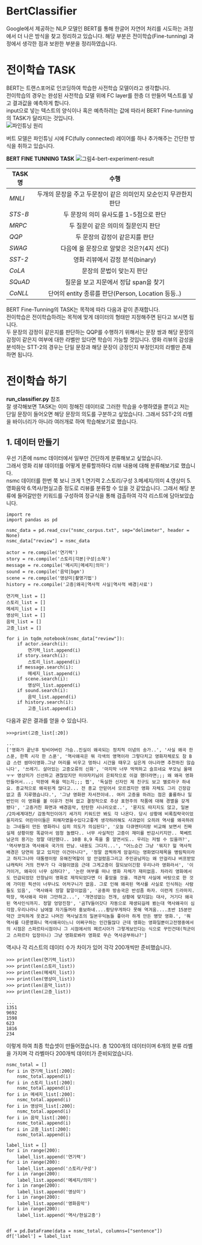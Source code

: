 # BertClassifier
Google에서 제공하는 NLP 모델인 BERT를 통해 한글어 자연어 처리를 시도하는 과정에서 더 나은 방식을 찾고 정리하고 있습니다. 해당 부분은 전이학습(Fine-tunning) 과정에서 생각한 점과 보완한 부분을 정리하였습니다.

# 전이학습 TASK
BERT는 트랜스포머로 인코딩하여 학습한 사전학습 모델이라고 생각합니다.   
전이학습의 경우는 완성된 사전학습 모델 위에 FC layer를 한층 더 만들어 텍스트를 넣고 결과값을 예측하게 합니다.   
input으로 넣는 텍스트의 양식이나 혹은 예측하려는 값에 따라서 BERT Fine-tunning의 TASK가 달라지는 것입니다.  
![파인튜닝 원리](https://user-images.githubusercontent.com/45644085/84963416-4878f300-b144-11ea-8b47-abfb0930a89d.JPG)   

버트 모델은 파인튜닝 시에 FC(fully connected) 레이어를 하나 추가해주는 간단한 방식을 취하고 있습니다.


**BERT FINE TUNNING TASK**
![그림4-bert-experiment-result](https://user-images.githubusercontent.com/45644085/84091910-d6f8c080-aa30-11ea-8098-a7c9a598d79f.png)

|TASK명|수행|
|---|:---:|
| *MNLI*  |두개의 문장을 주고 두문장이 같은 의미인지 모순인지 무관한지 판단|
| *STS-B*  |두 문장의 의미 유사도를 1-5점으로 판단|
| *MRPC*  |두 질문이 같은 의미의 질문인지 판단|
| *QQP* |두 문장의 감정이 같은지를 판단|
| *SWAG*  |다음에 올 문장으로 알맞은 것은?(4지 선다)|
| *SST-2* |영화 리뷰에서 감정 분석(binary)|
| *CoLA* |문장의 문법이 맞는지 판단|
| *SQuAD* |질문을 보고 지문에서 정답 span을 찾기|
| *CoNLL* |단어의 entity 종류를 판단(Person, Location 등등..)|

BERT Fine-Tunning의 TASK는 목적에 따라 다음과 같이 존재합니다.   
전이학습은 전이학습하려는 목적에 맞게 데이터의 형태만 지정해주면 된다고 보시면 됩니다.   
두 문장의 감정이 같은지를 판단하는 QQP를 수행하기 위해서는 문장 쌍과 해당 문장의 감정이 같은지 여부에 대한 라벨만 있다면 학습이 가능할 것입니다. 영화 리뷰의 감성을 분석하는 STT-2의 경우는 단일 문장과 해당 문장이 긍정인지 부정인지의 라벨만 존재하면 됩니다.   

# 전이학습 하기
**run_classifier.py** 참조   
잘 생각해보면 TASK는 이미 정해진 데이터로 그러한 학습을 수행하였을 뿐이고 저는 단일 문장이 들어오면 해당 문장의 의도를 구분하고 싶었습니다.
그래서 SST-2의 라벨을 바이너리가 아니라 여러개로 하여 학습해보기로 했습니다.

## 1. 데이터 만들기
우선 기존에 nsmc 데이터에서 일부만 간단하게 분류해보고 싶었습니다.   
그래서 영화 리뷰 데이터를 어떻게 분류할까하다 리뷰 내용에 대해 분류해보기로 했습니다.   
nsmc 데이터를 한번 쭉 보니 크게 1.연기력 2.스토리/구성 3.메세지/의미 4.영상미 5.영화음악 6.역사/현실고증 정도로 리뷰를 분류할 수 있을 것 같았습니다. 그래서 해당 분류에 들어갈만한 키워드를 구성하여 정규식을 통해 검출하여 각각 리스트에 담아보았습니다.

```
import re
import pandas as pd

nsmc_data = pd.read_csv("nsmc_corpus.txt", sep="delimeter", header = None)
nsmc_data["review"] = nsmc_data

actor = re.compile('연기력')
story = re.compile('스토리|각본|구성|소재')
message = re.compile('메시지|메세지|의미')
sound = re.compile('음악|bgm')
scene = re.compile('영상미|촬영기법')
history = re.compile('고증|왜곡|역사적 사실|역사적 배경|사료')

연기력_list = []
스토리_list = []
메세지_list = []
영상미_list = []
음악_list = []
고증_list = []

for i in tqdm_notebook(nsmc_data["review"]):
    if actor.search(i):
        연기력_list.append(i)
    if story.search(i):
        스토리_list.append(i)
    if message.search(i):
        메세지_list.append(i)
    if scene.search(i):
        영상미_list.append(i)  
    if sound.search(i):
        음악_list.append(i)            
    if history.search(i):
        고증_list.append(i)  
```
다음과 같은 결과를 얻을 수 있습니다.
```
>>>print(고증_list[:20])

...
['영화가 끝난후 텅비어버린 가슴..진실이 왜곡되는 정치적 이념의 송가..', '사실 왜곡 한 스푼, 한쪽 시각 한 스푼', '역사왜곡은 뭐 각색의 영역이라 그렇다치고 영화자체로도 참 B급 스런 쌈마이영화.그냥 머리를 비우고 멍하니 시간을 때우고 싶은게 아니라면 추천하진 않습니다', '쓰레기. 살아있는 고증오류의 신화', '마지막 너무 먹먹하고 슬프네요 부모님 울때 ㅜㅜ 영상미가 신선하고 괜찮았지만 미야자키님이 은퇴작으로 이걸 했더라면;;; 왜 왜곡 영화 만들어서...; 막판에 욕을 먹는지;;; 쩝', '독실한 신자인 제 친구도 보고 별로라구 하네요. 종교적으로 왜곡된게 많다고... 전 종교 안믿어서 모르겠지만 영화 자체도 그리 긴장감 없고 좀 지루했습니다.', '그냥 영화판 자서전이네.. 여러 고증을 하려는 점은 훌륭하나 일반인이 이 영화를 볼 이유가 전혀 없고 결정적으로 추상 표현주의 작품에 대해 경멸을 갖게 됐다', '고증거친 화면과 배경음악, 탄탄한 시나리오로..', '묻지도 따지지도 않고, 일본 /2차세계대전/ 감동적인이야기 세가지 키워드만 봐도 각 나온다. 당시 상황에 비록침략국이었을지라도 어린아이들은 피해자였을수있다고좋게 생각하려해도 사과없이 오히려 역사를 왜곡하려는 그네들이 만든 영화라니 심히 의도가 의심된다', '오늘 다큐멘터리랑 비교해 보면서 진짜 실제 상황이랑 똑같아서 엄청 놀랬다.. 너무 사실적인 고증이 재미를 반감시키지만.. 북베트남군의 용기는 정말 대단했다.. 10중 8,9 죽을 줄 알면서도.. 우리는 저럴 수 있을까?', '역사부정과 역사왜곡 국가의 만남. 내용도 그다지...', "어느순간 그냥 '뭐지? 헐 역사적 배경은 당연히 알고 있지만 이건아니다", '정말 끔찍하게 암걸리는 영화였다제목을 병림픽이라고 하지그나마 대통령이랑 유해진역할이 암 안걸렸음그리고 주인공남자는 왜 안걸리냐 버프받았냐캐릭터 거의 전부가 다 극혐이였음 근데 그게고증이 잘되보이긴함 우리나라 영화라서', '이거이거, 왜곡이 너무 심하다?', '논란 여부를 떠나 영화 자체가 재미없음. 차라리 영화에서도 언급되었던 안창남이 영화로 제작되었다면 더 좋았을 것을. 객관적 사실에 바탕으로 한 것에 가미된 픽션이 너무나도 어처구니가 없음. 그로 인해 왜곡된 역사를 사실로 인식하는 사람들도 있음', '역사왜곡 정말 할말이없음', '공중파 방송국은 반성좀 하자. 이런게 드라마지. 막장, 역사왜곡 따위 그만하고...', '개연성없는 전개, 상황에 맞지않는 대사, 거기다 왜곡된 역사인식까지. 정말 엉망진창', '곰TV들어갓다 자동으로 재생되길레 봤는대 역사왜곡이 심각함.우리나라나 남에껄 자기들꺼라 홍보하네....황당무게하다 못해 역겨움....초반 15분만 약간 코믹하게 웃겼고 나머진 역사날조의 일본우익놈들 좋아라 하게 만든 병맛 영화.', '뭐 역사를 다룬영화니 역사왜곡이느니 어쩌구하는 인간들많다 근데 영화는 영화일뿐이고전쟁중에서의 시점은 스파르타시점이니 그 시점에서의 페르시아가 그렇게보인다는 식으로 꾸민건데(적군이고 스파르타 입장이니) 그냥 영화로봐라 영화로 무슨 역사공부하냐?']
```
역시나 각 리스트의 데이터 수가 차이가 있어 각각 200개씩만 준비했습니다.

```
>>> print(len(연기력_list))
>>> print(len(스토리_list))
>>> print(len(메세지_list))
>>> print(len(영상미_list))
>>> print(len(음악_list))
>>> print(len(고증_list))

...
1351
9692
1598
623
1816
234
```

이렇게 하여 최종 학습셋이 만들어졌습니다. 총 1200개의 데이터이며 6개의 분류 라벨을 가지며 각 라벨마다 200개씩 데이터가 준비되었습니다.
```
nsmc_total = []
for i in 연기력_list[:200]:
    nsmc_total.append(i)
for i in 스토리_list[:200]:
    nsmc_total.append(i)
for i in 메세지_list[:200]:
    nsmc_total.append(i)
for i in 영상미_list[:200]:
    nsmc_total.append(i)
for i in 음악_list[:200]:
    nsmc_total.append(i)
for i in 고증_list[:200]:
    nsmc_total.append(i)

label_list = []
for i in range(200):
    label_list.append('연기력')
for i in range(200):
    label_list.append('스토리/구성')
for i in range(200):
    label_list.append('메세지/의미')
for i in range(200):
    label_list.append('영상미')
for i in range(200):
    label_list.append('영화음악')
for i in range(200):
    label_list.append('역사/현실고증')


df = pd.DataFrame(data = nsmc_total, columns=["sentence"])
df['label'] = label_list
```
